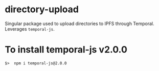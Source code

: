 # directory-upload

Singular package used to upload directories to IPFS through Temporal. Leverages `temporal-js`.

# To install temporal-js v2.0.0

```shell
$>  npm i temporal-js@2.0.0
```
